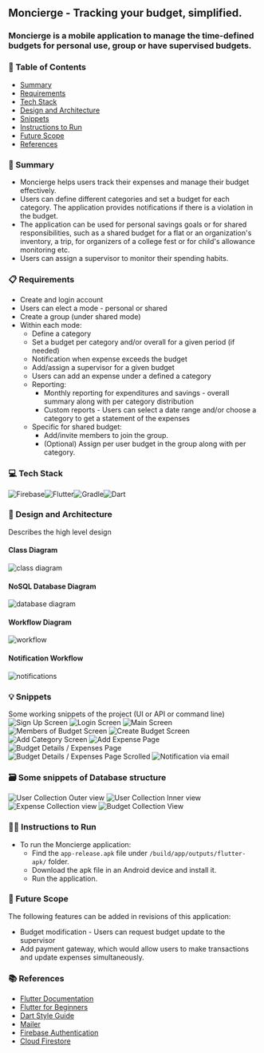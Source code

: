 ## Moncierge - Tracking your budget, simplified. 

### Moncierge is a mobile application to manage the time-defined budgets for personal use, group or have supervised budgets. <br>

### 📌 Table of Contents
* [Summary](#summary)
* [Requirements](#requirements)
* [Tech Stack](#tech-stack)
* [Design and Architecture](#design-and-architecture)
* [Snippets](#snippets)
* [Instructions to Run](#instructions-to-run)
* [Future Scope](#future-scope)
* [References](#references)

<a id="summary"></a>
### 📝 Summary
- Moncierge helps users track their expenses and manage their budget effectively.
- Users can define different categories and set a budget for each category. The application provides notifications if there is a violation in the budget.
- The application can be used for personal savings goals or for shared responsibilities, such as a shared budget for a flat or an organization's inventory, a trip, for organizers of a college fest or for child's allowance monitoring etc.
- Users can assign a supervisor to monitor their spending habits.

<a id="requirements"></a>
### 📋 Requirements
- Create and login account
- Users can elect a mode - personal or shared
- Create a group (under shared mode)
- Within each mode:
    - Define a category
    - Set a budget per category and/or overall for a given period (if needed)
    - Notification when expense exceeds the budget
    - Add/assign a supervisor for a given budget
    - Users can add an expense under a defined a category
    - Reporting:
        - Monthly reporting for expenditures and savings - overall summary along with per category distribution
        - Custom reports - Users can select a date range and/or choose a category to get a statement of the expenses
    - Specific for shared budget:
        - Add/invite members to join the group.
        - (Optional) Assign per user budget in the group along with per category.

<a id="tech-stack"></a>
### 💻 Tech Stack

<img alt="Firebase" src="https://img.shields.io/badge/Firebase-039BE5?style=for-the-badge&logo=Firebase&logoColor=white"/><img alt="Flutter" src="https://img.shields.io/badge/Flutter-%2302569B.svg?style=for-the-badge&logo=Flutter&logoColor=white"/><img alt="Gradle" src="https://img.shields.io/badge/Gradle-02303A.svg?style=for-the-badge&logo=Gradle&logoColor=white"/><img alt="Dart" src="https://img.shields.io/badge/dart-%230175C2.svg?style=for-the-badge&logo=dart&logoColor=white"/>

<a id="design-and-architecture"></a>
### 📐 Design and Architecture
Describes the high level design 

#### Class Diagram
![class diagram](./images/class_diagram.jpg)

#### NoSQL Database Diagram
![database diagram](./images/NoSQL_database_design.png)

#### Workflow Diagram
![workflow](./images/workflow_diagram.jpeg)

#### Notification Workflow
![notifications](./images/notification_workflow.jpeg)

<a id="snippets"></a>
### 💡 Snippets
Some working snippets of the project (UI or API or command line)
![Sign Up Screen](./images/signup_screen.jpeg)
![Login Screen](./images/login_screen.jpeg)
![Main Screen](./images/main_screen.jpeg)
![Members of Budget Screen](./images/members_of_budget.jpeg)
![Create Budget Screen](./images/create_budget_screen.jpeg)
![Add Category Screen](./images/add_category_screen.jpeg)
![Add Expense Page](./images/add_expense_screen.jpeg)
![Budget Details / Expenses Page](./images/expense_screen1.jpeg)
![Budget Details / Expenses Page Scrolled](./images/expense_screen2.jpeg)
![Notification via email](./images/notification_via_email.jpeg)

### 🗃️ Some snippets of Database structure
![User Collection Outer view](./images/user_collection1.jpeg)
![User Collection Inner view](./images/user_collection2.jpeg)
![Expense Collection view](./images/expense_collection.jpeg)
![Budget Collection View](./images/budget_collection.jpeg)

<a id="instructions-to-run"></a>
### 👩‍🏫 Instructions to Run
* To run the Moncierge application:
    * Find the `app-release.apk` file under `/build/app/outputs/flutter-apk/` folder. 
    * Download the apk file in an Android device and install it.
    * Run the application.

<a id="future-scope"></a>
### 🚀 Future Scope

The following features can be added in revisions of this application:
- Budget modification - Users can request budget update to the supervisor
- Add payment gateway, which would allow users to make transactions and update expenses simultaneously.

<a id="references"></a>
### 📚 References

- [Flutter Documentation](https://docs.flutter.dev/)
- [Flutter for Beginners](https://www.youtube.com/playlist?list=PL4cUxeGkcC9jLYyp2Aoh6hcWuxFDX6PBJ)
- [Dart Style Guide](https://dart.dev/guides/language/effective-dart/style)
- [Mailer](https://pub.dev/documentation/mailer/latest/)
- [Firebase Authentication](https://firebase.google.com/docs/auth)
- [Cloud Firestore](https://firebase.google.com/docs/firestore)
